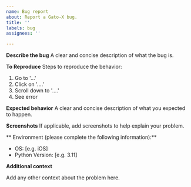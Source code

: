 ```yaml
---
name: Bug report
about: Report a Gato-X bug.
title: ''
labels: bug
assignees: ''

---
```


**Describe the bug**
A clear and concise description of what the bug is.

**To Reproduce**
Steps to reproduce the behavior:
1. Go to '...'
2. Click on '....'
3. Scroll down to '....'
4. See error

**Expected behavior**
A clear and concise description of what you expected to happen.

**Screenshots**
If applicable, add screenshots to help explain your problem.

** Environment (please complete the following information):**
- OS: [e.g. iOS]
- Python Version: [e.g. 3.11]

**Additional context**

Add any other context about the problem here.
